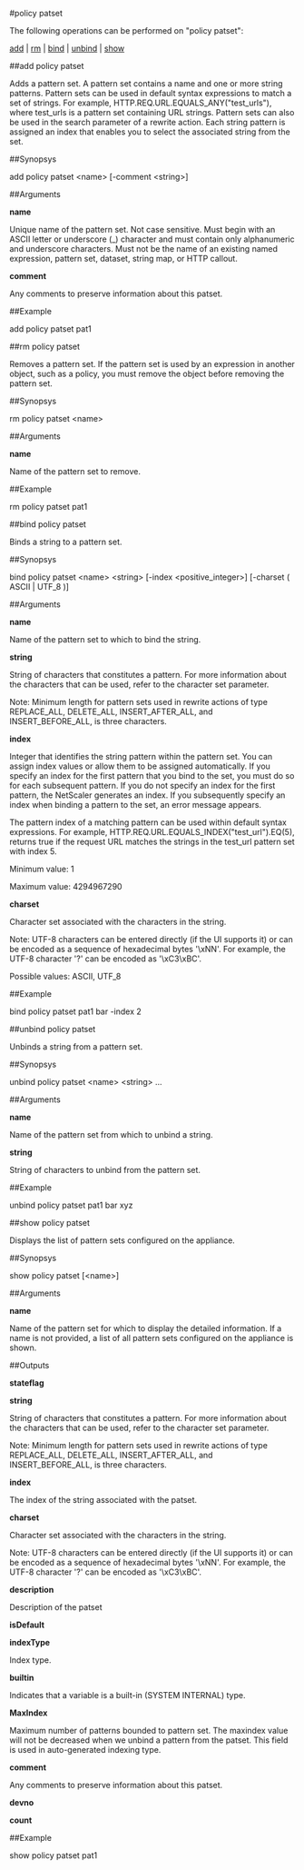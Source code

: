 #policy patset

The following operations can be performed on "policy patset":


[add](#add-policy-patset) | [rm](#rm-policy-patset) | [bind](#bind-policy-patset) | [unbind](#unbind-policy-patset) | [show](#show-policy-patset)

##add policy patset

Adds a pattern set. A pattern set contains a name and one or more string patterns. Pattern sets can be used in default syntax expressions to match a set of strings. For example, HTTP.REQ.URL.EQUALS_ANY("test_urls"), where test_urls is a pattern set containing URL strings. Pattern sets can also be used in the search parameter of a rewrite action. Each string pattern is assigned an index that enables you to select the associated string from the set.


##Synopsys

add policy patset &lt;name> [-comment &lt;string>]


##Arguments

<b>name</b>
Unique name of the pattern set. Not case sensitive. Must begin with an ASCII letter or underscore (_) character and must contain only alphanumeric and underscore characters. Must not be the name of an existing named expression, pattern set, dataset, string map, or HTTP callout.

<b>comment</b>
Any comments to preserve information about this patset.



##Example

add policy patset pat1

##rm policy patset

Removes a pattern set. If the pattern set is used by an expression in another object, such as a policy, you must remove the object before removing the pattern set.


##Synopsys

rm policy patset &lt;name>


##Arguments

<b>name</b>
Name of the pattern set to remove.



##Example

rm policy patset pat1

##bind policy patset

Binds a string to a pattern set.


##Synopsys

bind policy patset &lt;name> &lt;string> [-index &lt;positive_integer>] [-charset ( ASCII | UTF_8 )]


##Arguments

<b>name</b>
Name of the pattern set to which to bind the string.

<b>string</b>
String of characters that constitutes a pattern. For more information about the characters that can be used, refer to the character set parameter.
Note: Minimum length for pattern sets used in rewrite actions of type REPLACE_ALL, DELETE_ALL, INSERT_AFTER_ALL, and INSERT_BEFORE_ALL, is three characters.

<b>index</b>
Integer that identifies the string pattern within the pattern set. You can assign index values or allow them to be assigned automatically. If you specify an index for the first pattern that you bind to the set, you must do so for each subsequent pattern. If you do not specify an index for the first pattern, the NetScaler generates an index. If you subsequently specify an index when binding a pattern to the set, an error message appears.
The pattern index of a matching pattern can be used within default syntax expressions. For example, HTTP.REQ.URL.EQUALS_INDEX("test_url").EQ(5), returns true if the request URL matches the strings in the test_url pattern set with index 5.
Minimum value: 1
Maximum value: 4294967290

<b>charset</b>
Character set associated with the characters in the string.
Note: UTF-8 characters can be entered directly (if the UI supports it) or can be encoded as a sequence of hexadecimal bytes '\\xNN'. For example, the UTF-8 character '?' can be encoded as '\\xC3\\xBC'.
Possible values: ASCII, UTF_8



##Example

bind policy patset pat1 bar -index 2

##unbind policy patset

Unbinds a string from a pattern set.


##Synopsys

unbind policy patset &lt;name> &lt;string> ...


##Arguments

<b>name</b>
Name of the pattern set from which to unbind a string.

<b>string</b>
String of characters to unbind from the pattern set.



##Example

unbind policy patset pat1 bar xyz

##show policy patset

Displays the list of pattern sets configured on the appliance.


##Synopsys

show policy patset [&lt;name>]


##Arguments

<b>name</b>
Name of the pattern set for which to display the detailed information. If a name is not provided, a list of all pattern sets configured on the appliance is shown.



##Outputs

<b>stateflag</b>

<b>string</b>
String of characters that constitutes a pattern. For more information about the characters that can be used, refer to the character set parameter.
Note: Minimum length for pattern sets used in rewrite actions of type REPLACE_ALL, DELETE_ALL, INSERT_AFTER_ALL, and INSERT_BEFORE_ALL, is three characters.

<b>index</b>
The index of the string associated with the patset.

<b>charset</b>
Character set associated with the characters in the string.
Note: UTF-8 characters can be entered directly (if the UI supports it) or can be encoded as a sequence of hexadecimal bytes '\\xNN'. For example, the UTF-8 character '?' can be encoded as '\\xC3\\xBC'.

<b>description</b>
Description of the patset

<b>isDefault</b>

<b>indexType</b>
Index type.

<b>builtin</b>
Indicates that a variable is a built-in (SYSTEM INTERNAL) type.

<b>MaxIndex</b>
Maximum number of patterns bounded to pattern set. The maxindex value will not be decreased when we unbind a pattern from the patset. This field is used in auto-generated indexing type.

<b>comment</b>
Any comments to preserve information about this patset.

<b>devno</b>

<b>count</b>



##Example

show policy patset pat1

